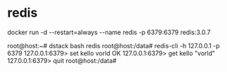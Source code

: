 # redis

docker run -d --restart=always --name redis -p 6379:6379 redis:3.0.7

root@host:~# dstack bash redis
root@host:/data# redis-cli -h 127.0.0.1 -p 6379
127.0.0.1:6379> set kello vorld
OK
127.0.0.1:6379> get kello
"vorld"
127.0.0.1:6379> quit
root@host:/data#
